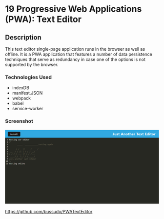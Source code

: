 # 19 Progressive Web Applications (PWA): Text Editor

## Description

This text editor single-page application runs in the browser as well as offline. It is a PWA application that features a number of data persistence techniques that serve as redundancy in case one of the options is not supported by the browser. 

### Technologies Used

* indexDB
* manifest.JSON
* webpack
* babel
* service-worker

### Screenshot

![Alt Text](./Assets/img/screenshot.png)

https://github.com/bussudo/PWATextEditor
